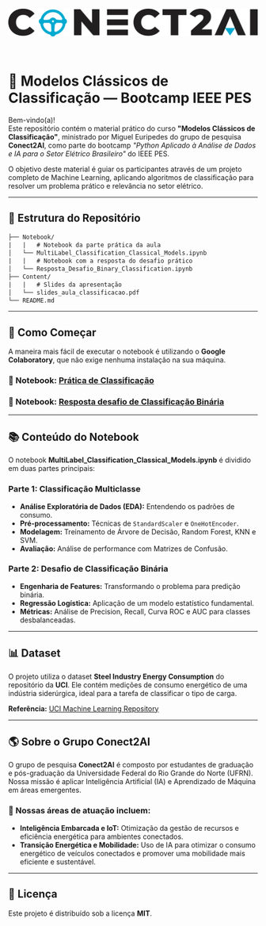 <p align="center">
  <img width="800" src="https://github.com/conect2ai/TEDA-Bootcamp/raw/main/figures/conecta_logo.png" alt="Logo do Conect2AI" />
</p>

&nbsp;

# 🧠 Modelos Clássicos de Classificação — Bootcamp IEEE PES

Bem-vindo(a)!  
Este repositório contém o material prático do curso **"Modelos Clássicos de Classificação"**, ministrado por Miguel Euripedes do grupo de pesquisa **Conect2AI**, como parte do bootcamp *"Python Aplicado à Análise de Dados e IA para o Setor Elétrico Brasileiro"* do IEEE PES.

O objetivo deste material é guiar os participantes através de um projeto completo de Machine Learning, aplicando algoritmos de classificação para resolver um problema prático e relevância no setor elétrico.

---

## 📂 Estrutura do Repositório

```
├── Notebook/
|   |   # Notebook da parte prática da aula     
│   └── MultiLabel_Classification_Classical_Models.ipynb
|   |   # Notebook com a resposta do desafio prático     
│   └── Resposta_Desafio_Binary_Classification.ipynb   
├── Content/     
|   |   # Slides da apresentação                      
│   └── slides_aula_classificacao.pdf     
└── README.md                              
```

---

## 🚀 Como Começar

A maneira mais fácil de executar o notebook é utilizando o **Google Colaboratory**, que não exige nenhuma instalação na sua máquina.

### 🔗 Notebook: [Prática de Classificação](https://colab.research.google.com/github/conect2ai/Classification-Bootcamp/blob/main/Notebook/MultiLabel_Classification_Classical_Models.ipynb) 
### 🔗 Notebook: [Resposta desafio de Classificação Binária](https://colab.research.google.com/github/conect2ai/Classification-Bootcamp/blob/main/Notebook/Resposta_Desafio_Binary_Classification.ipynb)  


---

## 📚 Conteúdo do Notebook

O notebook **MultiLabel\_Classification\_Classical\_Models.ipynb** é dividido em duas partes principais:

### Parte 1: Classificação Multiclasse

* **Análise Exploratória de Dados (EDA):** Entendendo os padrões de consumo.
* **Pré-processamento:** Técnicas de `StandardScaler` e `OneHotEncoder`.
* **Modelagem:** Treinamento de Árvore de Decisão, Random Forest, KNN e SVM.
* **Avaliação:** Análise de performance com Matrizes de Confusão.

### Parte 2: Desafio de Classificação Binária

* **Engenharia de Features:** Transformando o problema para predição binária.
* **Regressão Logística:** Aplicação de um modelo estatístico fundamental.
* **Métricas:** Análise de Precision, Recall, Curva ROC e AUC para classes desbalanceadas.

---

## 📊 Dataset

O projeto utiliza o dataset **Steel Industry Energy Consumption** do repositório da **UCI**.
Ele contém medições de consumo energético de uma indústria siderúrgica, ideal para a tarefa de classificar o tipo de carga.

**Referência:** [UCI Machine Learning Repository](https://archive.ics.uci.edu/dataset/851/steel+industry+energy+consumption)

---

## 🌎 Sobre o Grupo Conect2AI

O grupo de pesquisa **Conect2AI** é composto por estudantes de graduação e pós-graduação da Universidade Federal do Rio Grande do Norte (UFRN).
Nossa missão é aplicar Inteligência Artificial (IA) e Aprendizado de Máquina em áreas emergentes.

### 🎯 Nossas áreas de atuação incluem:

* **Inteligência Embarcada e IoT:** Otimização da gestão de recursos e eficiência energética para ambientes conectados.
* **Transição Energética e Mobilidade:** Uso de IA para otimizar o consumo energético de veículos conectados e promover uma mobilidade mais eficiente e sustentável.

---

## 📜 Licença

Este projeto é distribuído sob a licença **MIT**.
